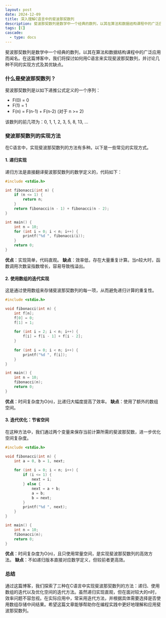 ```yaml
---
layout: post
date: 2024-12-09
title: 深入理解C语言中的斐波那契数列
description: 斐波那契数列是数学中一个经典的数列，以其在算法和数据结构课程中的广泛应用而闻名。在这篇博客中，我们将探讨如何用C语言来实现斐波那契数列，并讨论几种不同的实现方式及其优缺点。
tags: [C]
cascade:
  - type: docs
---
```


斐波那契数列是数学中一个经典的数列，以其在算法和数据结构课程中的广泛应用而闻名。在这篇博客中，我们将探讨如何用C语言来实现斐波那契数列，并讨论几种不同的实现方式及其优缺点。

### 什么是斐波那契数列？

斐波那契数列是以如下递推公式定义的一个序列：
- F(0) = 0
- F(1) = 1
- F(n) = F(n-1) + F(n-2)  (对于 n >= 2)

该数列的前几项为：0, 1, 1, 2, 3, 5, 8, 13, ...

### 斐波那契数列的实现方法

在C语言中，实现斐波那契数列的方法有多种。以下是一些常见的实现方式。

#### 1. 递归实现

递归方法是直接翻译斐波那契数列的数学定义的，代码如下：

```c
#include <stdio.h>

int fibonacci(int n) {
    if (n <= 1) {
        return n;
    }
    return fibonacci(n - 1) + fibonacci(n - 2);
}

int main() {
    int n = 10;
    for (int i = 0; i < n; i++) {
        printf("%d ", fibonacci(i));
    }
    return 0;
}
```

**优点**：实现简单，代码直观。
**缺点**：效率低，存在大量重复计算。当n较大时，函数调用次数呈指数增长，容易导致栈溢出。

#### 2. 使用数组的迭代实现

这是通过使用数组来存储斐波那契数列的每一项，从而避免递归计算的重复性。

```c
#include <stdio.h>

void fibonacci(int n) {
    int f[n];
    f[0] = 0;
    f[1] = 1;
    
    for (int i = 2; i < n; i++) {
        f[i] = f[i - 1] + f[i - 2];
    }
    
    for (int i = 0; i < n; i++) {
        printf("%d ", f[i]);
    }
}

int main() {
    int n = 10;
    fibonacci(n);
    return 0;
}
```

**优点**：时间复杂度为O(n)，比递归大幅度提高了效率。
**缺点**：使用了额外的数组空间。

#### 3. 迭代优化：节省空间

在这种方法中，我们通过两个变量来保存当前计算所需的斐波那契数，进一步优化空间复杂度。

```c
#include <stdio.h>

void fibonacci(int n) {
    int a = 0, b = 1, next;
    
    for (int i = 0; i < n; i++) {
        if (i <= 1) {
            next = i;
        } else {
            next = a + b;
            a = b;
            b = next;
        }
        printf("%d ", next);
    }
}

int main() {
    int n = 10;
    fibonacci(n);
    return 0;
}
```

**优点**：时间复杂度为O(n)，且只使用常量空间，是实现斐波那契数列的高效方法。
**缺点**：不如递归版本直接对应数学定义，但较前者更高效。

### 总结

通过这篇博客，我们探索了三种在C语言中实现斐波那契数列的方法：递归、使用数组的迭代以及优化空间的迭代方法。虽然递归实现直观，但在面对较大的n时，效率问题不容忽视。在实际应用中，常采用迭代方法，并根据具体需要选择是否使用数组存储中间结果。希望这篇文章能够帮助你在编程实践中更好地理解和应用斐波那契数列。
